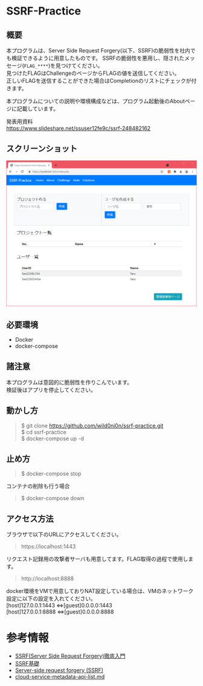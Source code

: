 # SSRF-Practice
## 概要
本プログラムは、Server Side Request Forgery(以下、SSRF)の脆弱性を社内でも検証できるように用意したものです。
SSRFの脆弱性を悪用し、隠されたメッセージ(`FLAG_****`)を見つけてください。  
見つけたFLAGはChallengeのページからFLAGの値を送信してください。  
正しいFLAGを送信することができた場合はCompletionのリストにチェックが付きます。  

本プログラムについての説明や環境構成などは、プログラム起動後のAboutページに記載しています。  

発表用資料  
https://www.slideshare.net/ssuser12fe9c/ssrf-248482162

## スクリーンショット
<img src="./screenshot.png" width='600' alt="screenshot" />

## 必要環境
* Docker
* docker-compose

## 諸注意
本プログラムは意図的に脆弱性を作りこんでいます。  
検証後はアプリを停止してください。  

## 動かし方
> $ git clone https://github.com/wild0ni0n/ssrf-practice.git  
> $ cd ssrf-practice  
> $ docker-compose up -d  

## 止め方
> $ docker-compose stop

コンテナの削除も行う場合
> $ docker-compose down

## アクセス方法
ブラウザで以下のURLにアクセスしてください。  
> https://localhost:1443 

リクエスト記録用の攻撃者サーバも用意してます。FLAG取得の過程で使用します。  
> http://localhost:8888 


docker環境をVMで用意しておりNAT設定している場合は、VMのネットワーク設定に以下の設定を入れてください。  
[host]127.0.0.1:1443 <=>[guest]0.0.0.0:1443  
[host]127.0.0.1:8888 <=>[guest]0.0.0.0:8888


# 参考情報
* [SSRF(Server Side Request Forgery)徹底入門](https://blog.tokumaru.org/2018/12/introduction-to-ssrf-server-side-request-forgery.html)
* [SSRF基礎](https://speakerdeck.com/hasegawayosuke/ssrfji-chu)
* [Server-side request forgery (SSRF)](https://portswigger.net/web-security/ssrf)
* [cloud-service-metadata-api-list.md](https://gist.github.com/mrtc0/60ca6ba0fdfb4be0ba499c65932ab42e)
